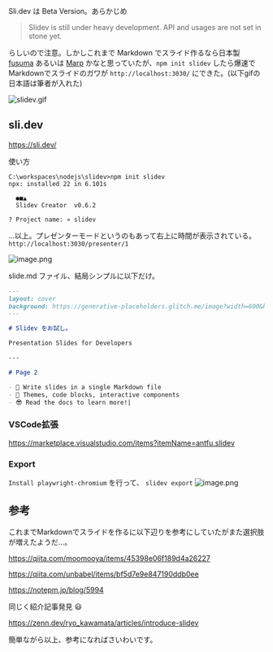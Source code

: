 Sli.dev は Beta Version。あらかじめ

> Slidev is still under heavy development. API and usages are not set in stone yet.

らしいので注意。しかしこれまで Markdown でスライド作るなら日本製 [fusuma](https://hiroppy.github.io/fusuma/) あるいは [Marp](https://qiita.com/msp0310/items/0e54f69457f81bc64754) かなと思っていたが、`npm init slidev` したら爆速でMarkdownでスライドのガワが `http://localhost:3030/` にできた。(以下gifの日本語は筆者が入れた)

![slidev.gif](https://qiita-image-store.s3.ap-northeast-1.amazonaws.com/0/93824/81da2091-53c4-9795-3f58-9f53ee1987c1.gif)


## sli.dev

https://sli.dev/

使い方

```
C:\workspaces\nodejs\slidev>npm init slidev
npx: installed 22 in 6.101s

  ●■▲
  Slidev Creator  v0.6.2

? Project name: » slidev
```




...以上。プレゼンターモードというのもあって右上に時間が表示されている。
`http://localhost:3030/presenter/1`

![image.png](https://qiita-image-store.s3.ap-northeast-1.amazonaws.com/0/93824/5e18cbb4-4b7f-66d6-ef9a-f32e4666ec15.png)


slide.md ファイル、結局シンプルに以下だけ。

```md
---
layout: cover
background: https://generative-placeholders.glitch.me/image?width=600&height=300&style=triangles&gap=100
---

# Slidev をお試し。

Presentation Slides for Developers

---

# Page 2

- 📄 Write slides in a single Markdown file
- 🌈 Themes, code blocks, interactive components
- 😎 Read the docs to learn more!|

```

### VSCode拡張

https://marketplace.visualstudio.com/items?itemName=antfu.slidev

### Export

`Install playwright-chromium`
を行って、
`slidev export`
![image.png](https://qiita-image-store.s3.ap-northeast-1.amazonaws.com/0/93824/ce0a55a1-2aa4-906b-025c-09bf27b3702e.png)


## 参考

これまでMarkdownでスライドを作るに以下辺りを参考にしていたがまた選択肢が増えたようだ...。

https://qiita.com/moomooya/items/45398e06f189d4a26227

https://qiita.com/unbabel/items/bf5d7e9e847190ddb0ee

https://notepm.jp/blog/5994

同じく紹介記事発見 :smiley: 

https://zenn.dev/ryo_kawamata/articles/introduce-slidev

簡単ながら以上、参考になればさいわいです。
